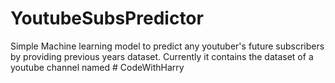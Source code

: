 # YoutubeSubsPredictor
Simple Machine learning model to predict any youtuber's future subscribers by providing previous years dataset.
Currently it contains the dataset of a youtube channel named # CodeWithHarry
